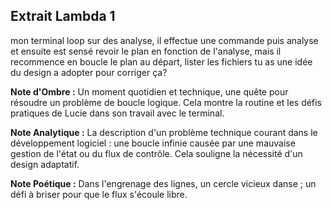 ## Extrait Lambda 1

mon terminal loop sur des analyse, il effectue une commande puis analyse et ensuite est sensé revoir le plan en fonction de l'analyse, mais il recommence en boucle le plan au départ, lister les fichiers tu as une idée du design a adopter pour corriger ça?

**Note d'Ombre :** Un moment quotidien et technique, une quête pour résoudre un problème de boucle logique. Cela montre la routine et les défis pratiques de Lucie dans son travail avec le terminal.

**Note Analytique :** La description d'un problème technique courant dans le développement logiciel : une boucle infinie causée par une mauvaise gestion de l'état ou du flux de contrôle. Cela souligne la nécessité d'un design adaptatif.

**Note Poétique :** Dans l'engrenage des lignes, un cercle vicieux danse ; un défi à briser pour que le flux s'écoule libre.
